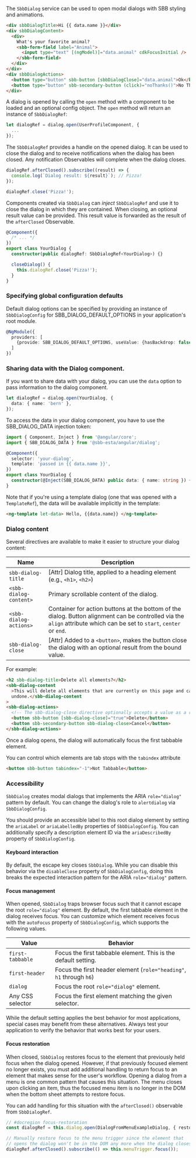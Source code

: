 The `SbbDialog` service can be used to open modal dialogs with SBB styling and animations.

```html
<div sbbDialogTitle>Hi {{ data.name }}</div>
<div sbbDialogContent>
  <div>
    What's your favorite animal?
    <sbb-form-field label="Animal">
      <input type="text" [(ngModel)]="data.animal" cdkFocusInitial />
    </sbb-form-field>
  </div>
</div>
<div sbbDialogActions>
  <button type="button" sbb-button [sbbDialogClose]="data.animal">Ok</button>
  <button type="button" sbb-secondary-button (click)="noThanks()">No Thanks</button>
</div>
```

A dialog is opened by calling the `open` method with a component to be loaded and an optional
config object. The `open` method will return an instance of `SbbDialogRef`:

```ts
let dialogRef = dialog.open(UserProfileComponent, {
  ...
});
```

The `SbbDialogRef` provides a handle on the opened dialog. It can be used to close the dialog and to
receive notifications when the dialog has been closed. Any notification Observables will complete when the dialog closes.

```ts
dialogRef.afterClosed().subscribe((result) => {
  console.log(`Dialog result: ${result}`); // Pizza!
});

dialogRef.close('Pizza!');
```

Components created via `SbbDialog` can _inject_ `SbbDialogRef` and use it to close the dialog
in which they are contained. When closing, an optional result value can be provided. This result
value is forwarded as the result of the `afterClosed` Observable.

```ts
@Component({
  /* ... */
})
export class YourDialog {
  constructor(public dialogRef: SbbDialogRef<YourDialog>) {}

  closeDialog() {
    this.dialogRef.close('Pizza!');
  }
}
```

### Specifying global configuration defaults

Default dialog options can be specified by providing an instance of `SbbDialogConfig` for
SBB_DIALOG_DEFAULT_OPTIONS in your application's root module.

```ts
@NgModule({
  providers: [
    {provide: SBB_DIALOG_DEFAULT_OPTIONS, useValue: {hasBackdrop: false}}
  ]
})
```

### Sharing data with the Dialog component.

If you want to share data with your dialog, you can use the `data`
option to pass information to the dialog component.

```ts
let dialogRef = dialog.open(YourDialog, {
  data: { name: 'bern' },
});
```

To access the data in your dialog component, you have to use the SBB_DIALOG_DATA injection token:

```ts
import { Component, Inject } from '@angular/core';
import { SBB_DIALOG_DATA } from '@sbb-esta/angular/dialog';

@Component({
  selector: 'your-dialog',
  template: 'passed in {{ data.name }}',
})
export class YourDialog {
  constructor(@Inject(SBB_DIALOG_DATA) public data: { name: string }) {}
}
```

Note that if you're using a template dialog (one that was opened with a `TemplateRef`), the data
will be available implicitly in the template:

```html
<ng-template let-data> Hello, {{data.name}} </ng-template>
```

### Dialog content

Several directives are available to make it easier to structure your dialog content:

| Name                   | Description                                                                                                                                                            |
| ---------------------- | ---------------------------------------------------------------------------------------------------------------------------------------------------------------------- |
| `sbb-dialog-title`     | \[Attr] Dialog title, applied to a heading element (e.g., `<h1>`, `<h2>`)                                                                                              |
| `<sbb-dialog-content>` | Primary scrollable content of the dialog.                                                                                                                              |
| `<sbb-dialog-actions>` | Container for action buttons at the bottom of the dialog. Button alignment can be controlled via the `align` attribute which can be set to `start`, `center` or `end`. |
| `sbb-dialog-close`     | \[Attr] Added to a `<button>`, makes the button close the dialog with an optional result from the bound value.                                                         |

For example:

```html
<h2 sbb-dialog-title>Delete all elements?</h2>
<sbb-dialog-content
  >This will delete all elements that are currently on this page and cannot be
  undone.</sbb-dialog-content
>
<sbb-dialog-actions>
  <!-- The sbb-dialog-close directive optionally accepts a value as a result for the dialog. -->
  <button sbb-button [sbb-dialog-close]="true">Delete</button>
  <button sbb-secondary-button sbb-dialog-close>Cancel</button>
</sbb-dialog-actions>
```

Once a dialog opens, the dialog will automatically focus the first tabbable element.

You can control which elements are tab stops with the `tabindex` attribute

```html
<button sbb-button tabindex="-1">Not Tabbable</button>
```

### Accessibility

`SbbDialog` creates modal dialogs that implements the ARIA `role="dialog"` pattern by default.
You can change the dialog's role to `alertdialog` via `SbbDialogConfig`.

You should provide an accessible label to this root dialog element by setting the `ariaLabel` or
`ariaLabelledBy` properties of `SbbDialogConfig`. You can additionally specify a description element
ID via the `ariaDescribedBy` property of `SbbDialogConfig`.

#### Keyboard interaction

By default, the escape key closes `SbbDialog`. While you can disable this behavior via
the `disableClose` property of `SbbDialogConfig`, doing this breaks the expected interaction
pattern for the ARIA `role="dialog"` pattern.

#### Focus management

When opened, `SbbDialog` traps browser focus such that it cannot escape the root
`role="dialog"` element. By default, the first tabbable element in the dialog receives focus.
You can customize which element receives focus with the `autoFocus` property of
`SbbDialogConfig`, which supports the following values.

| Value            | Behavior                                                             |
| ---------------- | -------------------------------------------------------------------- |
| `first-tabbable` | Focus the first tabbable element. This is the default setting.       |
| `first-header`   | Focus the first header element (`role="heading"`, `h1` through `h6`) |
| `dialog`         | Focus the root `role="dialog"` element.                              |
| Any CSS selector | Focus the first element matching the given selector.                 |

While the default setting applies the best behavior for most applications, special cases may benefit
from these alternatives. Always test your application to verify the behavior that works best for
your users.

#### Focus restoration

When closed, `SbbDialog` restores focus to the element that previously held focus when the
dialog opened. However, if that previously focused element no longer exists, you must
add additional handling to return focus to an element that makes sense for the user's workflow.
Opening a dialog from a menu is one common pattern that causes this situation. The menu
closes upon clicking an item, thus the focused menu item is no longer in the DOM when the bottom
sheet attempts to restore focus.

You can add handling for this situation with the `afterClosed()` observable from `SbbDialogRef`.

```ts
// #docregion focus-restoration
const dialogRef = this.dialog.open(DialogFromMenuExampleDialog, { restoreFocus: false });

// Manually restore focus to the menu trigger since the element that
// opens the dialog won't be in the DOM any more when the dialog closes.
dialogRef.afterClosed().subscribe(() => this.menuTrigger.focus());
```
